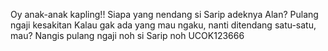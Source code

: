 Oy anak-anak kapling!! Siapa yang nendang  si Sarip adeknya Alan? Pulang ngaji kesakitan 
Kalau gak ada yang mau ngaku, nanti ditendang satu-satu, mau? 
Nangis pulang ngaji noh si Sarip noh UCOK123666

